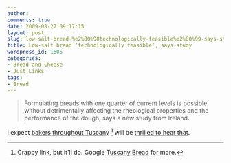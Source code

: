 ```yaml
---
author:
comments: true
date: 2009-08-27 09:17:15
layout: post
slug: low-salt-bread-%e2%80%98technologically-feasible%e2%80%99-says-study
title: Low-salt bread ‘technologically feasible’, says study
wordpress_id: 1605
categories:
- Bread and Cheese
- Just Links
tags:
- Bread
---
```


> Formulating breads with one quarter of current levels is possible without detrimentally affecting the rheological properties and the performance of the dough, says a new study from Ireland. 


I expect [bakers throughout Tuscany](http://www.toscanainsolita.it/gastro/pgas2.php?epid=30&lang=eng) [^fn1] will be [thrilled to hear that](http://www.foodnavigator-usa.com/Publications/Food-Beverage-Nutrition/FoodNavigator.com/Science-Nutrition/Low-salt-bread-technologically-feasible-says-study/).

[^fn1]: Crappy link, but it'll do. Google [Tuscany Bread](http://www.google.it/search?q=tuscany+bread&ie=utf-8&oe=utf-8&aq=t&rls=org.mozilla:en-US:official&client=firefox-a) for more.
